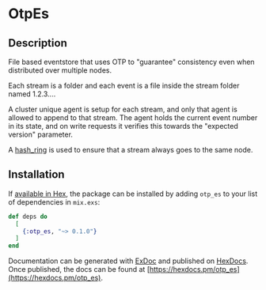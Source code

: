 # OtpEs

## Description
File based eventstore that uses OTP to "guarantee" consistency even
when distributed over multiple nodes.

Each stream is a folder and each event is a file inside the stream folder
named 1.2.3....

A cluster unique agent is setup for each stream, and only that agent
is allowed to append to that stream.  The agent holds the current event number in its
state, and on write requests it verifies this towards the "expected version" parameter.

A [hash_ring](https://github.com/discord/ex_hash_ring) is used to ensure that a
stream always goes to the same node.


## Installation

If [available in Hex](https://hex.pm/docs/publish), the package can be installed
by adding `otp_es` to your list of dependencies in `mix.exs`:

```elixir
def deps do
  [
    {:otp_es, "~> 0.1.0"}
  ]
end
```

Documentation can be generated with [ExDoc](https://github.com/elixir-lang/ex_doc)
and published on [HexDocs](https://hexdocs.pm). Once published, the docs can
be found at [https://hexdocs.pm/otp_es](https://hexdocs.pm/otp_es).

